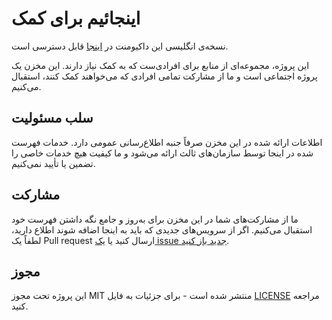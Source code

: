 # اینجائیم برای کمک

نسخه‌ی انگلیسی این داکیومنت در [اینجا](README.md) قابل دسترسی است.

این پروژه،‌ مجموعه‌ای از منابع برای افرادی‌ست که به کمک نیاز دارند. این مخزن یک پروژه اجتماعی است و ما از مشارکت تمامی افرادی که می‌خواهند کمک کنند، استقبال می‌کنیم.

## سلب مسئولیت

اطلاعات ارائه شده در این مخزن صرفاً جنبه اطلاع‌رسانی عمومی دارد. خدمات فهرست شده در اینجا توسط سازمان‌های ثالث ارائه می‌شود و ما کیفیت هیچ خدمات خاصی را تضمین یا تأیید نمی‌کنیم.

## مشارکت

ما از مشارکت‌های شما در این مخزن برای به‌روز و جامع نگه داشتن فهرست خود استقبال می‌کنیم. اگر از سرویس‌های جدیدی که باید به اینجا اضافه شوند اطلاع دارید، لطفاً یک Pull request ارسال کنید یا [یک issue جدید باز کنید](https://github.com/iranian-github/here-to-help/issues).

## مجوز

این پروژه تحت مجوز MIT منتشر شده است - برای جزئیات به فایل [LICENSE](LICENSE.md) مراجعه کنید.
